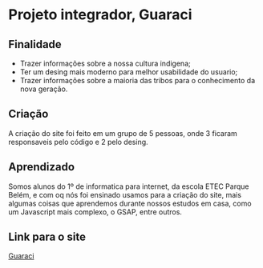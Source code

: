 # Projeto integrador, Guaraci
## Finalidade 
<ul>
  <li>Trazer informações sobre a nossa cultura indigena;</li>
  <li>Ter um desing mais moderno para melhor usabilidade do usuario;</li>
  <li>Trazer informações sobre a maioria das tribos para o conhecimento da nova geração.</li>
</ul>

## Criação
<p>A criação do site foi feito em um grupo de 5 pessoas, onde 3 ficaram responsaveis pelo código e 2 pelo desing.</p>
 
## Aprendizado
<p>Somos alunos do 1º de informatica para internet, da escola ETEC Parque Belém, e com oq nós foi ensinado usamos para a criação do site, mais algumas coisas que aprendemos durante nossos estudos em casa, como um Javascript mais complexo, o GSAP, entre outros.</p>

## Link para o site
<a href='https://mstof.github.io/Guaraci/'>Guaraci</a>
